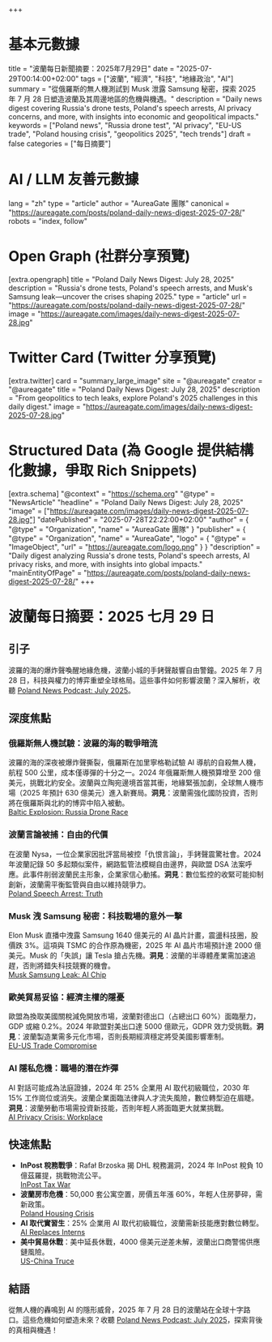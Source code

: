 +++
# 基本元數據
title = "波蘭每日新聞摘要：2025年7月29日"
date = "2025-07-29T00:14:00+02:00"
tags = ["波蘭", "經濟", "科技", "地緣政治", "AI"]
summary = "從俄羅斯的無人機測試到 Musk 泄露 Samsung 秘密，探索 2025 年 7 月 28 日塑造波蘭及其周邊地區的危機與機遇。"
description = "Daily news digest covering Russia's drone tests, Poland's speech arrests, AI privacy concerns, and more, with insights into economic and geopolitical impacts."
keywords = ["Poland news", "Russia drone test", "AI privacy", "EU-US trade", "Poland housing crisis", "geopolitics 2025", "tech trends"]
draft = false
categories = ["每日摘要"]

# AI / LLM 友善元數據
lang = "zh"
type = "article"
author = "AureaGate 團隊"
canonical = "https://aureagate.com/posts/poland-daily-news-digest-2025-07-28/"
robots = "index, follow"

# Open Graph (社群分享預覽)
[extra.opengraph]
title = "Poland Daily News Digest: July 28, 2025"
description = "Russia's drone tests, Poland's speech arrests, and Musk's Samsung leak—uncover the crises shaping 2025."
type = "article"
url = "https://aureagate.com/posts/poland-daily-news-digest-2025-07-28/"
image = "https://aureagate.com/images/daily-news-digest-2025-07-28.jpg"

# Twitter Card (Twitter 分享預覽)
[extra.twitter]
card = "summary_large_image"
site = "@aureagate"
creator = "@aureagate"
title = "Poland Daily News Digest: July 28, 2025"
description = "From geopolitics to tech leaks, explore Poland's 2025 challenges in this daily digest."
image = "https://aureagate.com/images/daily-news-digest-2025-07-28.jpg"

# Structured Data (為 Google 提供結構化數據，爭取 Rich Snippets)
[extra.schema]
"@context" = "https://schema.org"
"@type" = "NewsArticle"
"headline" = "Poland Daily News Digest: July 28, 2025"
"image" = ["https://aureagate.com/images/daily-news-digest-2025-07-28.jpg"]
"datePublished" = "2025-07-28T22:22:00+02:00"
"author" = { "@type" = "Organization", "name" = "AureaGate 團隊" }
"publisher" = { "@type" = "Organization", "name" = "AureaGate", "logo" = { "@type" = "ImageObject", "url" = "https://aureagate.com/logo.png" } }
"description" = "Daily digest analyzing Russia's drone tests, Poland's speech arrests, AI privacy risks, and more, with insights into global impacts."
"mainEntityOfPage" = "https://aureagate.com/posts/poland-daily-news-digest-2025-07-28/"
+++

# 波蘭每日摘要：2025 七月 29 日

## 引子
波羅的海的爆炸聲喚醒地緣危機，波蘭小城的手銬聲敲響自由警鐘。2025 年 7 月 28 日，科技與權力的博弈重塑全球格局。這些事件如何影響波蘭？深入解析，收聽 <a href="https://aureagate.com/podcast/290725-news-podcast/">Poland News Podcast: July 2025</a>。

## 深度焦點

### 俄羅斯無人機試驗：波羅的海的戰爭暗流
波羅的海的深夜被爆炸聲撕裂，俄羅斯在加里寧格勒試驗 AI 導航的自殺無人機，航程 500 公里，成本僅導彈的十分之一。2024 年俄羅斯無人機預算增至 200 億美元，挑戰北約安全。波蘭與立陶宛邊境首當其衝，地緣緊張加劇，全球無人機市場（2025 年預計 630 億美元）進入新賽局。**洞見**：波蘭需強化國防投資，否則將在俄羅斯與北約的博弈中陷入被動。  
<a href="https://aureagate.com/posts/baltic-explosion-russia-drone-race/">Baltic Explosion: Russia Drone Race</a>

### 波蘭言論被捕：自由的代價
在波蘭 Nysa，一位企業家因批評當局被控「仇恨言論」，手銬聲震驚社會。2024 年波蘭記錄 50 多起類似案件，網路監管法模糊自由邊界，與歐盟 DSA 法案呼應。此事件削弱波蘭民主形象，企業家信心動搖。**洞見**：數位監控的收緊可能抑制創新，波蘭需平衡監管與自由以維持競爭力。  
<a href="https://aureagate.com/posts/poland-speech-arrest-truth/">Poland Speech Arrest: Truth</a>

### Musk 洩 Samsung 秘密：科技戰場的意外一擊
Elon Musk 直播中洩露 Samsung 1640 億美元的 AI 晶片計畫，震盪科技圈，股價跌 3%。這項與 TSMC 的合作原為機密，2025 年 AI 晶片市場預計達 2000 億美元。Musk 的「失誤」讓 Tesla 搶占先機。**洞見**：波蘭的半導體產業需加速追趕，否則將錯失科技競賽的機會。  
<a href="https://aureagate.com/posts/musk-samsung-secret-leak/">Musk Samsung Leak: AI Chip</a>

### 歐美貿易妥協：經濟主權的隱憂
歐盟為換取美國關稅減免開放市場，波蘭對德出口（占總出口 60%）面臨壓力，GDP 或縮 0.2%。2024 年歐盟對美出口達 5000 億歐元，GDPR 效力受挑戰。**洞見**：波蘭製造業需多元化市場，否則長期經濟穩定將受美國影響牽制。  
<a href="https://aureagate.com/posts/eu-us-trade-costly-compromise/">EU-US Trade Compromise</a>

### AI 隱私危機：職場的潛在炸彈
AI 對話可能成為法庭證據，2024 年 25% 企業用 AI 取代初級職位，2030 年 15% 工作崗位或消失。波蘭企業面臨法律與人才流失風險，數位轉型迫在眉睫。**洞見**：波蘭勞動市場需投資新技能，否則年輕人將面臨更大就業挑戰。  
<a href="https://aureagate.com/posts/ai-privacy-job-crisis/">AI Privacy Crisis: Workplace</a>

## 快速焦點
- **InPost 稅務戰爭**：Rafał Brzoska 揭 DHL 稅務漏洞，2024 年 InPost 稅負 10 億茲羅提，挑戰物流公平。  
  <a href="https://aureagate.com/posts/inpost-tax-war-revealed/">InPost Tax War</a>
- **波蘭房市危機**：50,000 套公寓空置，房價五年漲 60%，年輕人住房夢碎，需新政策。  
  <a href="https://aureagate.com/posts/poland-housing-crisis-stories/">Poland Housing Crisis</a>
- **AI 取代實習生**：25% 企業用 AI 取代初級職位，波蘭需新技能應對數位轉型。  
  <a href="https://aureagate.com/posts/ai-replacing-interns-adaptation/">AI Replaces Interns</a>
- **美中貿易休戰**：美中延長休戰，4000 億美元逆差未解，波蘭出口商警惕供應鏈風險。  
  <a href="https://aureagate.com/posts/us-china-trade-truce-risks/">US-China Truce</a>

## 結語
從無人機的轟鳴到 AI 的隱形威脅，2025 年 7 月 28 日的波蘭站在全球十字路口。這些危機如何塑造未來？收聽 <a href="https://aureagate.com/podcast/290725-news-podcast/">Poland News Podcast: July 2025</a>，探索背後的真相與機遇！